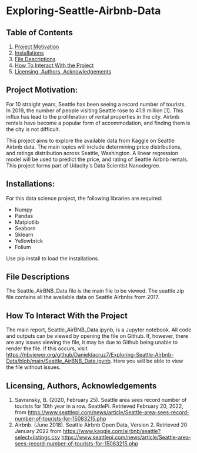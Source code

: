 # Exploring-Seattle-Airbnb-Data

## Table of Contents

1. [Project Motivation](https://github.com/Danieldacruz7/Exploring-Seattle-Airbnb-Data/blob/main/README.md#project-motivation)
2. [Installations](https://github.com/Danieldacruz7/Exploring-Seattle-Airbnb-Data/blob/main/README.md#installations)
3. [File Descriptions](https://github.com/Danieldacruz7/Exploring-Seattle-Airbnb-Data/blob/main/README.md#file-descriptions)
4. [How To Interact With the Project](https://github.com/Danieldacruz7/Exploring-Seattle-Airbnb-Data/blob/main/README.md#how-to-interact-with-the-project)
5. [Licensing, Authors, Acknowledgements](https://github.com/Danieldacruz7/Exploring-Seattle-Airbnb-Data/blob/main/README.md#licensing-authors-acknowledgements)

## Project Motivation:
For 10 straight years, Seattle has been seeing a record number of tourists. In 2019, the number of people visiting Seattle rose to 41.9 million [1]. This influx has lead to the proliferation of rental properties in the city. Airbnb rentals have become a popular form of accommodation, and finding them is the city is not difficult.

This project aims to explore the available data from Kaggle on Seattle Airbnb data. The main topics will include determining price distributions, and ratings distribution across Seattle, Washington. A linear regression model will be used to predict the price, and rating of Seattle Airbnb rentals. This project forms part of Udacity's Data Scientist Nanodegree.  

## Installations:
For this data science project, the following libraries are required:
- Numpy
- Pandas
- Matplotlib
- Seaborn
- Sklearn
- Yellowbrick
- Folium

Use pip install to load the installations.

## File Descriptions
The Seattle_AirBNB_Data file is the main file to be viewed. The seattle.zip file contains all the available data on Seattle Airbnbs from 2017.

## How To Interact With the Project
The main report, Seattle_AirBNB_Data.ipynb, is a Jupyter notebook. All code and outputs can be viewed by opening the file on Github. If, however, there are any issues viewing the file, it may be due to Github being unable to render the file. If this occurs, visit https://nbviewer.org/github/Danieldacruz7/Exploring-Seattle-Airbnb-Data/blob/main/Seattle_AirBNB_Data.ipynb. Here you will be able to view the file without issues.


## Licensing, Authors, Acknowledgements

1. Savransky, B. (2020, February 25). Seattle area sees record number of tourists for 10th year in a row. SeattlePi. Retrieved February 20, 2022, from https://www.seattlepi.com/news/article/Seattle-area-sees-record-number-of-tourists-for-15083215.php
2. Airbnb. (June 2018). Seattle Airbnb Open Data, Version 2. Retrieved 20 January 2022 from https://www.kaggle.com/airbnb/seattle?select=listings.csv
https://www.seattlepi.com/news/article/Seattle-area-sees-record-number-of-tourists-for-15083215.php

